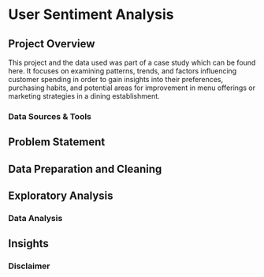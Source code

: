 
<h1>User Sentiment Analysis</h1>
<h2>Project Overview</h2>
<p>
 This project and the data used was part of a case study which can be found here.
It focuses on examining patterns, trends, and factors influencing customer spending in order to gain insights into their preferences, purchasing habits, and potential areas for improvement in menu offerings or marketing strategies in a dining establishment. 
</p>
<h3>Data Sources & Tools</h3>

<h2>Problem Statement</h2>

<h2>Data Preparation and Cleaning</h2>

<h2>Exploratory Analysis</h2>

<h3>Data Analysis</h3>

<h2>Insights</h2>
<h3>Disclaimer</h3>
